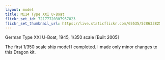 ```yaml
---
layout: model
title: M114 Type XXI U-Boat
flickr_set_id: 72177720307957823
flickr_set_thumbnail_url: https://live.staticflickr.com/65535/52863382569_408dbeefab_m.jpg
---
```


German Type XXI U-Boat, 1945, 1/350 scale  [Built 2005]

The first 1/350 scale ship model I completed. I made only minor changes to this Dragon kit. 


